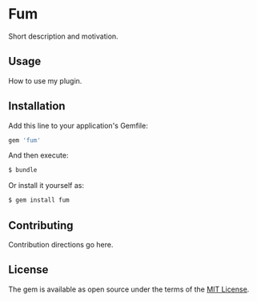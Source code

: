 # Fum
Short description and motivation.

## Usage
How to use my plugin.

## Installation
Add this line to your application's Gemfile:

```ruby
gem 'fum'
```

And then execute:
```bash
$ bundle
```

Or install it yourself as:
```bash
$ gem install fum
```

## Contributing
Contribution directions go here.

## License
The gem is available as open source under the terms of the [MIT License](http://opensource.org/licenses/MIT).
